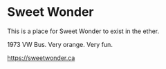 # Sweet Wonder
This is a place for Sweet Wonder to exist in the ether.

1973 VW Bus. Very orange. Very fun.

https://sweetwonder.ca
